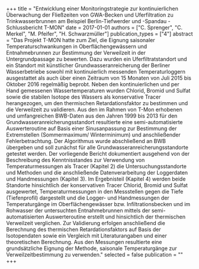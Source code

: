 +++
title = "Entwicklung einer Monitoringstrategie zur kontinuierlichen Überwachung der Fließzeiten von GWA-Becken und Uferfiltration zu Trinkwasserbrunnen am Beispiel Berlin-Tiefwerder und -Spandau - Schlussbericht T-MON"
date = 2017-01-01
authors = ["C. Sprenger", "C. Merkel", "M. Pfeifer", "H. Schwarzmüller"]
publication_types = ["4"]
abstract = "Das Projekt T-MON hatte zum Ziel, die Eignung saisonaler Temperaturschwankungen in Oberflächengewässern und Entnahmebrunnen zur Bestimmung der Verweilzeit in der Untergrundpassage zu bewerten. Dazu wurden ein Uferfiltratstandort und ein Standort mit künstlicher Grundwasseranreicherung der Berliner Wasserbetriebe sowohl mit kontinuierlich messenden Temperaturloggern ausgestattet als auch über einen Zeitraum von 15 Monaten von Juli 2015 bis Oktober 2016 regelmäßig beprobt. Neben den kontinuierlichen und per Hand gemessenen Wassertemperaturen wurden Chlorid, Bromid und Sulfat sowie die stabilen Isotope des Wassers als konservative Tracer herangezogen, um den thermischen Retardationsfaktor zu bestimmen und die Verweilzeit zu validieren. Aus den im Rahmen von T-Mon erhobenen und umfangreichen BWB-Daten aus den Jahren 1999 bis 2013 für den Grundwasseranreicherungsstandort resultierte eine semi-automatisierte Auswerteroutine auf Basis einer Sinusanpassung zur Bestimmung der Extremstellen (Sommermaximum/ Winterminimum) und anschließender Fehlerbetrachtung. Der Algorithmus wurde abschließend an BWB übergeben und soll zunächst für alle Grundwasseranreicherungsstandorte getestet werden. Der vorliegende Bericht dokumentiert ausgehend von der Beschreibung des Kenntnisstandes zur Verwendung von Temperaturmessungen als Tracer (Kapitel 2) die Untersuchungsstandorte und Methoden und die anschließende Datenverarbeitung der Loggerdaten und Handmessungen (Kapitel 3). Im Ergebnisteil (Kapitel 4) werden beide Standorte hinsichtlich der konservativen Tracer Chlorid, Bromid und Sulfat ausgewertet, Temperaturmessungen in den Messstellen gegen die Tiefe (Tiefenprofil) dargestellt und die Logger- und Handmessungen der Temperaturgänge im Oberflächengewässer bzw. Infiltrationsbecken und im Rohwasser der untersuchten Entnahmebrunnen mittels der semi-automatisierten Auswerteroutine erstellt und hinsichtlich der thermischen Verweilzeit verglichen. Zur Validierung erfolgen anschließend die Berechnung des thermischen Retardationsfaktors auf Basis der Isotopendaten sowie ein Vergleich mit Literaturangaben und einer theoretischen Berechnung. Aus den Messungen resultierte eine grundsätzliche Eignung der Methode, saisonale Temperaturgänge zur Verweilzeitbestimmung zu verwenden."
selected = false
publication = ""
+++

